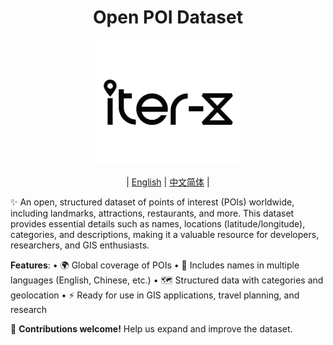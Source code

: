 <div align="center">

  <h1>Open POI Dataset</h1>

  <img src="./docs/logo.png" alt="Logo" width="231" height="200" />

</div>

<div align="center">

| [English](https://github.com/Iter-X/open-poi-datasets) | [中文简体](docs/README.zh-CN.md) |

</div>
✨ An open, structured dataset of points of interest (POIs) worldwide, including landmarks, attractions, restaurants, and more. This dataset provides essential details such as names, locations (latitude/longitude), categories, and descriptions, making it a valuable resource for developers, researchers, and GIS enthusiasts.

**Features**:
	•	🌍 Global coverage of POIs
	•	📍 Includes names in multiple languages (English, Chinese, etc.)
	•	🗺️ Structured data with categories and geolocation
	•	⚡ Ready for use in GIS applications, travel planning, and research

🚀 **Contributions welcome!** Help us expand and improve the dataset.
